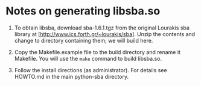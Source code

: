 # Notes on generating libsba.so

  1. To obtain libsba, download sba-1.6.1.tgz from the original Lourakis sba library at [http://www.ics.forth.gr/~lourakis/sba]. Unzip the contents and change to directory containing them; we will build here. 

  2. Copy the Makefile.example file to the build directory and rename it Makefile.  You will use the ```make``` command to build libsba.so. 

  3. Follow the install directions (as administrator). For details see HOWTO.md in the main python-sba directory. 

